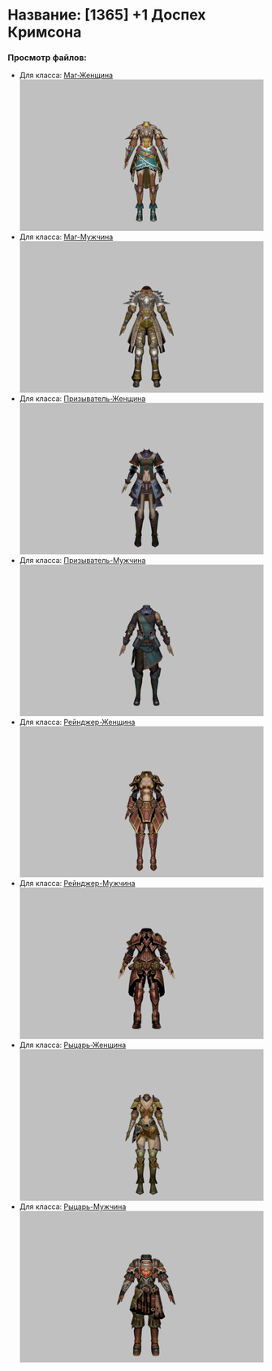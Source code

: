 # Название: [1365] +1 Доспех Кримсона

### Просмотр файлов:
- Для класса: [Маг-Женщина](Маг-Женщина)
![p050010.png](Маг-Женщина/p050010.png)
- Для класса: [Маг-Мужчина](Маг-Мужчина)
![p040010.png](Маг-Мужчина/p040010.png)
- Для класса: [Призыватель-Женщина](Призыватель-Женщина)
![p090004.png](Призыватель-Женщина/p090004.png)
- Для класса: [Призыватель-Мужчина](Призыватель-Мужчина)
![p080004.png](Призыватель-Мужчина/p080004.png)
- Для класса: [Рейнджер-Женщина](Рейнджер-Женщина)
![p030010.png](Рейнджер-Женщина/p030010.png)
- Для класса: [Рейнджер-Мужчина](Рейнджер-Мужчина)
![p020010.png](Рейнджер-Мужчина/p020010.png)
- Для класса: [Рыцарь-Женщина](Рыцарь-Женщина)
![p010010.png](Рыцарь-Женщина/p010010.png)
- Для класса: [Рыцарь-Мужчина](Рыцарь-Мужчина)
![p000010.png](Рыцарь-Мужчина/p000010.png)
